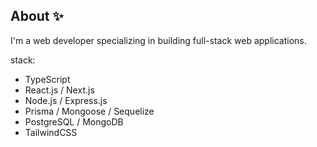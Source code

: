 ## About ✨

I'm a web developer specializing in building full-stack web applications.

stack: 
- TypeScript
- React.js / Next.js
- Node.js / Express.js
- Prisma / Mongoose / Sequelize
- PostgreSQL / MongoDB
- TailwindCSS
